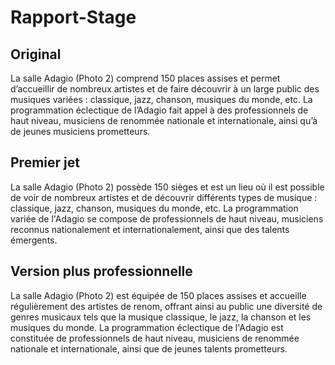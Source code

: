 # Rapport-Stage

## Original
La salle Adagio (Photo 2) comprend 150 places assises et permet d’accueillir de nombreux artistes et de faire découvrir à un large public des musiques variées : classique, jazz, chanson, musiques du monde, etc. La programmation éclectique de l’Adagio fait appel à des professionnels de haut niveau, musiciens de renommée nationale et internationale, ainsi qu’à de jeunes musiciens prometteurs.

## Premier jet
La salle Adagio (Photo 2) possède 150 sièges et est un lieu où il est possible de voir de nombreux artistes et de découvrir différents types de musique : classique, jazz, chanson, musiques du monde, etc. La programmation variée de l'Adagio se compose de professionnels de haut niveau, musiciens reconnus nationalement et internationalement, ainsi que des talents émergents.

## Version plus professionnelle
La salle Adagio (Photo 2) est équipée de 150 places assises et accueille régulièrement des artistes de renom, offrant ainsi au public une diversité de genres musicaux tels que la musique classique, le jazz, la chanson et les musiques du monde. La programmation éclectique de l'Adagio est constituée de professionnels de haut niveau, musiciens de renommée nationale et internationale, ainsi que de jeunes talents prometteurs.
